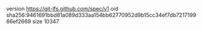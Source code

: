 version https://git-lfs.github.com/spec/v1
oid sha256:9461691bbd81a089d333aa154bb62770952d9b15cc34ef7db721719966ef2669
size 10347
